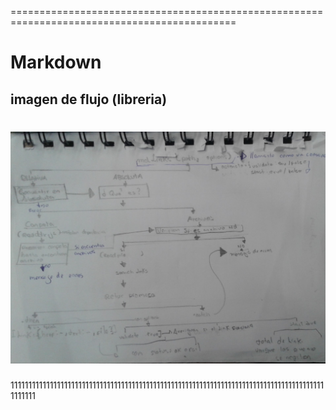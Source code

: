 
=============================================================================================
# Markdown 

## imagen de flujo (libreria)


![md-links](https://github.com/angelicanoriega/lim20181-Track-FE-markdown-list/blob/gh-pages/imagene%20de%20flujo/mi-diagrama-de-flujo.jpg)
==============================================================================================
11111111111111111111111111111111111111111111111111111111111111111111111111111111111111111111111